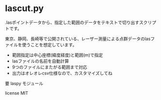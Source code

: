 # lascut.py

.lasポイントデータから、指定した範囲のデータをテキストで切り出すスクリプトです。

東京、静岡、長崎等で公開されている、レーザー測量による点群データのlasファイルを使うことを想定しています。

 - 範囲指定は中心座標(緯度経度)と範囲(m)で指定
 - lasファイルの名前を自動計算
 - 9つのファイルにまたがる範囲まで対応
 - 出力はオレオレcsv仕様なので、カスタマイズしてね

要 laspy モジュール

license MIT 
